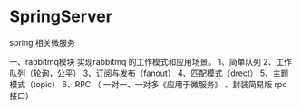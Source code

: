 # SpringServer
spring 相关微服务



一、rabbitmq模块
实现rabbitmq 的工作模式和应用场景。
1、简单队列
2、工作队列（轮询，公平）
3、订阅与发布（fanout）
4、匹配模式（drect）
5、主题模式（topic）
6、RPC （ 一对一、一对多《应用于微服务》 、封装简易版 rpc 接口）
